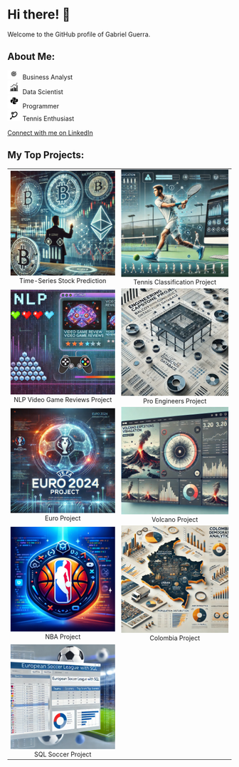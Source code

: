 # Hi there! 👋

Welcome to the GitHub profile of Gabriel Guerra.

## About Me:
<img src="https://github.com/GabrielDarioGuerra/GabrielDarioGuerra/blob/main/business.png" width="30" /> Business Analyst  
<img src="https://github.com/GabrielDarioGuerra/GabrielDarioGuerra/blob/main/data.png" width="30" /> Data Scientist  
<img src="https://github.com/GabrielDarioGuerra/GabrielDarioGuerra/blob/main/python.png" width="30" /> Programmer  
<img src="https://github.com/GabrielDarioGuerra/GabrielDarioGuerra/blob/main/tennis.png" width="30" /> Tennis Enthusiast  

[Connect with me on LinkedIn](https://www.linkedin.com/in/gabrieldarioguerra/)

## My Top Projects:
<table>
  <tr>
    <td align="center">
      <a href="https://github.com/GabrielDarioGuerra/Time-Series-stock-prediction" target="_blank">
        <img src="https://github.com/GabrielDarioGuerra/GabrielDarioGuerra/blob/main/time_seriers_stock_prediction.webp" width="300" />
      </a>
      <br />
      Time-Series Stock Prediction
    </td>
    <td align="center">
      <a href="" target="_blank">
        <img src="https://github.com/GabrielDarioGuerra/GabrielDarioGuerra/blob/main/tennisshot_classification.webp" width="300" />
      </a>
      <br />
      Tennis Classification Project
    </td>
  </tr>
  <tr>
    <td align="center">
      <a href="https://github.com/GabrielDarioGuerra/NLP-video-game-review-analysis" target="_blank">
        <img src="https://github.com/GabrielDarioGuerra/GabrielDarioGuerra/blob/main/videogames.webp" width="300" />
      </a>
      <br />
      NLP Video Game Reviews Project
    </td>
    <td align="center">
      <a href="https://github.com/GabrielDarioGuerra/Data-Science-Portfolio/tree/master/Data%20Engineering" target="_blank">
        <img src="https://github.com/GabrielDarioGuerra/GabrielDarioGuerra/blob/main/proengineers.webp" width="300" />
      </a>
      <br />
      Pro Engineers Project
    </td>
  </tr>
  <tr>
    <td align="center">
      <a href="https://github.com/GabrielDarioGuerra/Data-Science-Portfolio/tree/master/Euro%20Soccer" target="_blank">
        <img src="https://github.com/GabrielDarioGuerra/GabrielDarioGuerra/blob/main/euro.webp" width="300" />
      </a>
      <br />
      Euro Project
    </td>
    <td align="center">
      <a href="https://github.com/GabrielDarioGuerra/Data-Science-Portfolio/tree/master/Volcanoes%20Streamlit" target="_blank">
        <img src="https://github.com/GabrielDarioGuerra/GabrielDarioGuerra/blob/main/volcano.webp" width="300" />
      </a>
      <br />
      Volcano Project
    </td>
  </tr>
  <tr>
    <td align="center">
      <a href="https://github.com/GabrielDarioGuerra/Data-Science-Portfolio/tree/master/NBA%20Interactive%20Map" target="_blank">
        <img src="https://github.com/GabrielDarioGuerra/GabrielDarioGuerra/blob/main/NBA%20icon.webp" width="300" />
      </a>
      <br />
      NBA Project
    </td>
    <td align="center">
      <a href="https://github.com/GabrielDarioGuerra/Data-Science-Portfolio/tree/master/Colombia%20Data%20Analytics" target="_blank">
        <img src="https://github.com/GabrielDarioGuerra/GabrielDarioGuerra/blob/main/colombia.webp" width="300" />
      </a>
      <br />
      Colombia Project
    </td>
  </tr>
  <tr>
    <td align="center">
      <a href="https://github.com/GabrielDarioGuerra/Data-Science-Portfolio/tree/master/SQL%20European%20Soccer%20League" target="_blank">
        <img src="https://github.com/GabrielDarioGuerra/GabrielDarioGuerra/blob/main/sqlfootball.webp" width="300" />
      </a>
      <br />
      SQL Soccer Project
    </td>
  </tr>
</table>

